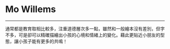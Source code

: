 # Mo Willems
---
通常都是教育取相比較多，注重道德層次多一點，雖然和一般繪本沒有差別，但字不多，可是卻可以精確描繪出小孩的心境和情緒上的變化。藉此更貼近小朋友的型態，讓小孩子能有更多的共鳴！
